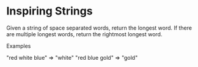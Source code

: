 # Inspiring Strings

Given a string of space separated words, return the longest word.
If there are multiple longest words, return the rightmost longest word.

Examples

"red white blue"  =>  "white"
"red blue gold"   =>  "gold"